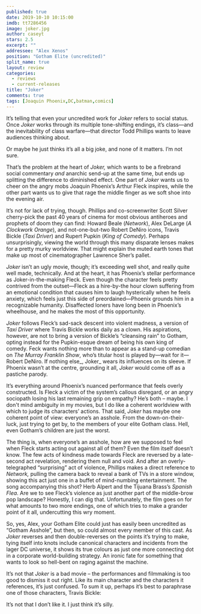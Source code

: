 ```yaml
---
published: true
date: 2019-10-10 10:15:00
imdb: tt7286456
image: joker.jpg
author: caseyt
stars: 2.5
excerpt: ""
addressee: "Alex Xenos"
position: "Gotham Elite (uncredited)"
split_name: true
layout: review
categories: 
  - reviews
  - current-releases
title: "Joker"
comments: true
tags: [Joaquin Phoenix,DC,batman,comics]
---
```

It’s telling that even your uncredited work for _Joker_ refers to social status. Once _Joker_ works through its multiple tone-shifting endings, it’s class—and the inevitability of class warfare—that director Todd Phillips wants to leave audiences thinking about.

Or maybe he just thinks it’s all a big joke, and none of it matters. I’m not sure.

That’s the problem at the heart of _Joker,_ which wants to be a firebrand social commentary _and_ anarchic send-up at the same time, but ends up splitting the difference to diminished effect. One part of _Joker_ wants us to cheer on the angry mobs Joaquin Phoenix’s Arthur Fleck inspires, while the other part wants us to give that rage the middle finger as we soft shoe into the evening air.

It’s not for lack of trying, though. Phillips and co-screenwriter Scott Silver cherry-pick the past 40 years of cinema for most obvious antiheroes and prophets of doom they can find: Howard Beale (_Network_), Alex DeLarge (_A Clockwork Orange_), and not-one-but-two Robert DeNiro icons, Travis Bickle (_Taxi Driver_) and Rupert Pupkin (_King of Comedy_). Perhaps unsurprisingly, viewing the world through this many disparate lenses makes for a pretty murky worldview. That might explain the muted earth tones that make up most of cinematographer Lawrence Sher’s pallet.

_Joker_ isn’t an ugly movie, though; it’s exceeding well shot, and really quite well made, technically. And at the heart, it has Phoenix’s stellar performance as Joker-in-the-making Fleck. Even though the character feels pretty contrived from the outset—Fleck as a hire-by-the hour clown suffering from an emotional condition that causes him to laugh hysterically when he feels anxiety, which feels just this side of preordained—Phoenix grounds him in a recognizable humanity. Disaffected loners have long been in Phoenix’s wheelhouse, and he makes the most of this opportunity.

_Joker_ follows Fleck’s sad-sack descent into violent madness, a version of _Taxi Driver_ where Travis Bickle works daily as a clown. His aspirations, however, are not to bring a version of Bickle’s “cleansing rain” to Gotham, opting instead for the Pupkin-esque dream of being his own king of comedy. Feck wants nothing more than to appear as a stand-up comedian on _The Murray Franklin Show_, who’s titular host is played by—wait for it—Robert DeNiro. If nothing else_, Joker_ wears its influences on its sleeve. If Phoenix wasn’t at the centre, grounding it all, _Joker_ would come off as a pastiche parody. 

It’s everything around Phoenix’s nuanced performance that feels overly constructed. Is Fleck a victim of the system’s callous disregard, or an angry sociopath losing his last remaining grip on empathy? He’s both – maybe. I don't mind ambiguity in my movies, but I do like a coherent worldview with which to judge its characters’ actions. That said, _Joker_ has maybe one coherent point of view: everyone’s an asshole. From the down-on-their-luck, just trying to get by, to the members of your elite Gotham class. Hell, even Gotham’s children are just the worst. 

The thing is, when everyone’s an asshole, how are we supposed to feel when Fleck starts acting out against all of them? Even the film itself doesn’t know. The few acts of kindness made towards Fleck are reversed by a late-second act revelation, rendering them null and void. And after an overly-telegraphed “surprising” act of violence, Phillips makes a direct reference to _Network,_ pulling the camera back to reveal a bank of TVs in a store window, showing this act just one in a buffet of mind-numbing entertainment. The song accompanying this shot? Herb Alpert and the Tijuana Brass’s _Spanish Flea_. Are we to see Fleck’s violence as just another part of the middle-brow pop landscape? Honestly, I can dig that. Unfortunately, the film goes on for what amounts to two more endings, one of which tries to make a grander point of it all, undercutting this wry moment.

So, yes, Alex, your Gotham Elite could just has easily been uncredited as “Gotham Asshole”, but then, so could almost every member of this cast. As _Joker_ reverses and then double-reverses on the points it’s trying to make, tying itself into knots include canonical characters and incidents from the lager DC universe, it shows its true colours as just one more connecting dot in a  corporate world-building strategy. An ironic fate for something that wants to look so hell-bent on raging against the machine.

It’s not that _Joker_ is a bad movie – the performances and filmmaking is too good to dismiss it out right. Like its main character and the characters it references, it’s just confused. To sum it up, perhaps it’s best to paraphrase one of those characters, Travis Bickle:

It’s not that I don’t like it. I just think it’s silly.